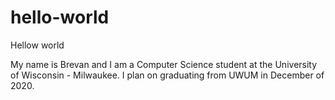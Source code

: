 # hello-world

Hellow world

My name is Brevan and I am a Computer Science student at the University of Wisconsin - Milwaukee. I plan on graduating from UWUM in December of 2020.
